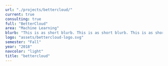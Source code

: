 ```yaml
---
url: "./projects/bettercloud/"
current: true
consulting: true
full: "BetterCloud"
area: "Machine Learning"
blurb: "This is as short blurb. This is as short blurb. This is as short blurb. This is as short blurb. This is as short blurb"
logo: "assets/bettercloud-logo.svg"
semester: "Fall"
year: "2018"
navcolor: "light"
title: "bettercloud"
---
```

